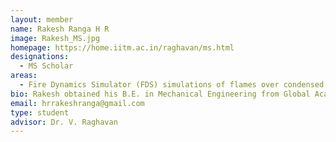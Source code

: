 ```yaml
---
layout: member
name: Rakesh Ranga H R
image: Rakesh_MS.jpg
homepage: https://home.iitm.ac.in/raghavan/ms.html
designations: 
  - MS Scholar
areas: 
  - Fire Dynamics Simulator (FDS) simulations of flames over condensed fuel surfaces
bio: Rakesh obtained his B.E. in Mechanical Engineering from Global Academy of Technology, Bengaluru in 2015. He is currently pursuing his Masters degree (MS by research) at IIT Madras in the Department of Mechanical Engineering, specializing in Thermal Engineering. 
email: hrrakeshranga@gmail.com
type: student
advisor: Dr. V. Raghavan
---
```

